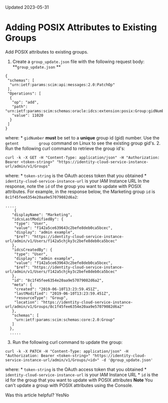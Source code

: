 Updated 2023-05-31
# Adding POSIX Attributes to Existing Groups
Add POSIX attributes to existing groups.
  1. Create a `group_update.json` file with the following request body:
**`group_update.json` **
```
{
 "schemas": [
  "urn:ietf:params:scim:api:messages:2.0:PatchOp"
 ],
 "Operations": [
  {
   "op": "add",
   "path": "urn:ietf:params:scim:schemas:oracle:idcs:extension:posix:Group:gidNumber",
   "value": 11020
  }
 ]
}
```

where:
     * `gidNumber` **must** be set to a **unique** group id (gid) number. Use the `getent         group` command on Linux to see the existing group gid's. 
  2. Run the following curl command to retrieve the group id's:
```
curl -k -X GET -H "Content-Type: application/json" -H "Authorization: Bearer <token-string>" "https://identity-cloud-service-instance-url/admin/v1/Groups"
```

where:
     * `token-string` is the OAuth access token that you obtained
     * `identity-cloud-service-instance-url` is your IAM Instance URL
In the response, note the `id` of the group you want to update with POSIX attributes. For example, in the response below, the Marketing group `id` is `8c1f45fee6354e20aa9e57079082d6a2`:
```
.....
	{
   "displayName": "Marketing",
   "idcsLastModifiedBy": {
    "type": "User",
    "value": "f142a5ce639643c2befe8deb0ca5bcec",
    "display": "admin example",
    "$ref": "https://identity-cloud-service-instance-url/admin/v1/Users/f142a5chjky3c2befe8deb0ca5bcec"
   },
   "idcsCreatedBy": {
    "type": "User",
    "display": "admin example",
    "value": "f142a5ce639643c2befe8deb0ca5bcec",
    "$ref": "https://identity-cloud-service-instance-url/admin/v1/Users/f142a5chjky3c2befe8deb0ca5bcec"
   },
   "id": "8c1f45fee6354e20aa9e57079082d6a2",
   "meta": {
    "created": "2019-06-10T13:23:59.451Z",
    "lastModified": "2019-06-10T13:23:59.451Z",
    "resourceType": "Group",
    "location": "https://identity-cloud-service-instance-url/admin/v1/Groups/8c1f45fee6354e20aa9e57079082d6a2"
   },
   "schemas": [
    "urn:ietf:params:scim:schemas:core:2.0:Group"
   ]
  },
  .....
```

  3. Run the following curl command to update the group:
```
curl -k -X PATCH -H "Content-Type: application/json" -H "Authorization: Bearer <token-string>" "https://identity-cloud-service-instance-url/admin/v1/Groups/<id>" -d '@group_update.json'
```

where:
     * `token-string` is the OAuth access token that you obtained
     * `identity-cloud-service-instance-url` is your IAM Instance URL
     * `id` is the id for the group that you want to update with POSIX attributes
**Note** You can't update a group with POSIX attributes using the Console.


Was this article helpful?
YesNo

